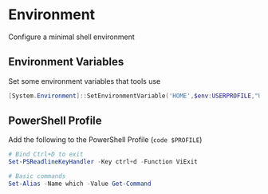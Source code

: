 # Environment
Configure a minimal shell environment

## Environment Variables
Set some environment variables that tools use

```powershell
[System.Environment]::SetEnvironmentVariable('HOME',$env:USERPROFILE,"User")
```

## PowerShell Profile

Add the following to the PowerShell Profile (`code $PROFILE`)

```powershell
# Bind Ctrl+D to exit
Set-PSReadlineKeyHandler -Key ctrl+d -Function ViExit

# Basic commands
Set-Alias -Name which -Value Get-Command
```
